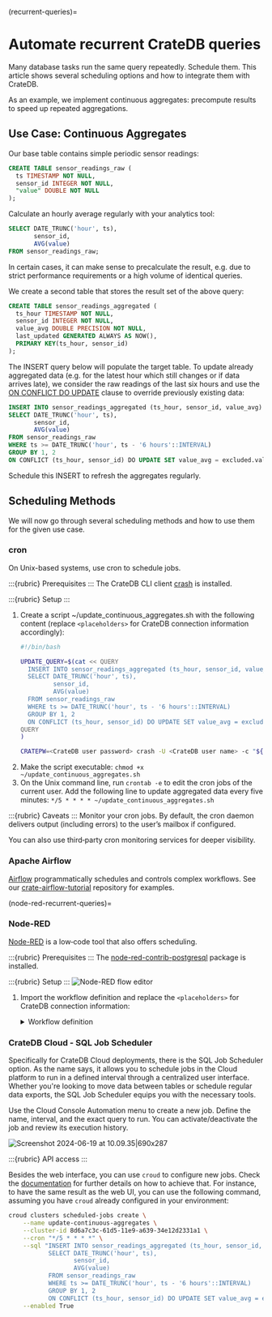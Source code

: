 (recurrent-queries)=
# Automate recurrent CrateDB queries

Many database tasks run the same query repeatedly. Schedule them.
This article shows several scheduling options and how to integrate them with CrateDB.

As an example, we implement continuous aggregates: precompute results to speed up repeated aggregations.

## Use Case: Continuous Aggregates

Our base table contains simple periodic sensor readings:
```sql
CREATE TABLE sensor_readings_raw (
  ts TIMESTAMP NOT NULL,
  sensor_id INTEGER NOT NULL,
  "value" DOUBLE NOT NULL
);
```

Calculate an hourly average regularly with your analytics tool:
```sql
SELECT DATE_TRUNC('hour', ts),
       sensor_id,
       AVG(value)
FROM sensor_readings_raw;
```

In certain cases, it can make sense to precalculate the result, e.g. due to strict performance requirements or a high volume of identical queries.

We create a second table that stores the result set of the above query:
```sql
CREATE TABLE sensor_readings_aggregated (
  ts_hour TIMESTAMP NOT NULL,
  sensor_id INTEGER NOT NULL,
  value_avg DOUBLE PRECISION NOT NULL,
  last_updated GENERATED ALWAYS AS NOW(),
  PRIMARY KEY(ts_hour, sensor_id)
);
```

The INSERT query below will populate the target table. To update already aggregated data (e.g. for the latest hour which still changes or if data arrives late), we consider the raw readings of the last six hours and use the [ON CONFLICT DO UPDATE](https://crate.io/docs/crate/reference/en/4.6/sql/statements/insert.html#on-conflict-do-update-set) clause to override previously existing data:
```sql
INSERT INTO sensor_readings_aggregated (ts_hour, sensor_id, value_avg)
SELECT DATE_TRUNC('hour', ts),
       sensor_id,
       AVG(value)
FROM sensor_readings_raw
WHERE ts >= DATE_TRUNC('hour', ts - '6 hours'::INTERVAL)
GROUP BY 1, 2
ON CONFLICT (ts_hour, sensor_id) DO UPDATE SET value_avg = excluded.value_avg;
```

Schedule this INSERT to refresh the aggregates regularly.


## Scheduling Methods

We will now go through several scheduling methods and how to use them for the given use case.

### cron
On Unix-based systems, use cron to schedule jobs.

:::{rubric} Prerequisites
:::
The CrateDB CLI client [crash](https://crate.io/docs/crate/crash/en/latest/) is installed.

:::{rubric} Setup
:::
1. Create a script ~/update_continuous_aggregates.sh with the following content (replace `<placeholders>` for CrateDB connection information accordingly):
   ```bash
   #!/bin/bash

   UPDATE_QUERY=$(cat << QUERY
     INSERT INTO sensor_readings_aggregated (ts_hour, sensor_id, value_avg)
     SELECT DATE_TRUNC('hour', ts),
            sensor_id,
            AVG(value)
     FROM sensor_readings_raw
     WHERE ts >= DATE_TRUNC('hour', ts - '6 hours'::INTERVAL)
     GROUP BY 1, 2
     ON CONFLICT (ts_hour, sensor_id) DO UPDATE SET value_avg = excluded.value_avg;
   QUERY
   )

   CRATEPW=<CrateDB user password> crash -U <CrateDB user name> -c "${UPDATE_QUERY}" --hosts https://<CrateDB host>:4200 > /dev/null
   ```
2. Make the script executable: `chmod +x ~/update_continuous_aggregates.sh`
3. On the Unix command line, run `crontab -e` to edit the cron jobs of the current user. Add the following line to update aggregated data every five minutes:
`*/5 * * * * ~/update_continuous_aggregates.sh`

:::{rubric} Caveats
:::
Monitor your cron jobs. By default, the cron daemon delivers output (including errors) to the user’s mailbox if configured.

You can also use third‑party cron monitoring services for deeper visibility.

### Apache Airflow
[Airflow](https://airflow.apache.org/) programmatically schedules and controls complex workflows. See our [crate-airflow-tutorial](https://github.com/crate/crate-airflow-tutorial) repository for examples.

(node-red-recurrent-queries)=
### Node-RED
[Node-RED](https://nodered.org) is a low‑code tool that also offers scheduling.

:::{rubric} Prerequisites
:::
The [node-red-contrib-postgresql](https://flows.nodered.org/node/node-red-contrib-postgresql) package is installed.

:::{rubric} Setup
:::
![Node-RED flow editor](https://us1.discourse-cdn.com/flex020/uploads/crate/original/1X/ea6c64ac6c2330cade043d56c53808b8c231941c.png)
1. Import the workflow definition and replace the `<placeholders>` for CrateDB connection information:
    <details>
    <summary>Workflow definition</summary>

    ```json
     [{
      "id": "97faa38a7298a42f",
      "type": "tab",
      "label": "Continuous Aggregates",
      "disabled": false,
      "info": ""
    }, {
      "id": "198292c29380b198",
      "type": "inject",
      "z": "97faa38a7298a42f",
      "d": true,
      "name": "Every 5 minutes",
      "props": [{
        "p": "payload"
      }, {
        "p": "topic",
        "vt": "str"
      }],
      "repeat": "300",
      "crontab": "",
      "once": false,
      "onceDelay": 0.1,
      "topic": "",
      "payloadType": "date",
      "x": 250,
      "y": 280,
      "wires": [["de0833a8befa9217"]]
    }, {
      "id": "de0833a8befa9217",
      "type": "postgresql",
      "z": "97faa38a7298a42f",
      "name": "Update Continuous Aggregates",
      "query": "INSERT INTO sensor_readings_aggregated (ts_hour, sensor_id, value_avg)\nSELECT DATE_TRUNC('hour', ts),\n       sensor_id,\n       AVG(value)\nFROM sensor_readings_raw\nWHERE ts >= DATE_TRUNC('hour', ts - '6 hours'::INTERVAL)\nGROUP BY 1, 2\nON CONFLICT (ts_hour, sensor_id) DO UPDATE SET value_avg = excluded.value_avg\nRETURNING _id, sensor_id, value_avg;",
      "postgreSQLConfig": "79bc378b4e65b06e",
      "split": false,
      "rowsPerMsg": 1,
      "outputs": 1,
      "x": 530,
      "y": 280,
      "wires": [[]]
    }, {
      "id": "79bc378b4e65b06e",
      "type": "postgreSQLConfig",
      "name": "CrateDB",
      "host": "<CrateDB host>",
      "hostFieldType": "str",
      "port": "5432",
      "portFieldType": "num",
      "database": "doc",
      "databaseFieldType": "str",
      "ssl": "true",
      "sslFieldType": "bool",
      "max": "10",
      "maxFieldType": "num",
      "min": "1",
      "minFieldType": "num",
      "idle": "1000",
      "idleFieldType": "num",
      "connectionTimeout": "10000",
      "connectionTimeoutFieldType": "num",
      "user": "<CrateDB user name>",
      "userFieldType": "str",
      "password": "<CrateDB user password>",
      "passwordFieldType": "str"
    }]
    ```
   </details>


### CrateDB Cloud - SQL Job Scheduler

Specifically for CrateDB Cloud deployments, there is the SQL Job Scheduler option. As the name says, it allows you to schedule jobs in the Cloud platform to run in a defined interval through a centralized user interface. Whether you're looking to move data between tables or schedule regular data exports, the SQL Job Scheduler equips you with the necessary tools.

Use the Cloud Console Automation menu to create a new job. Define the name, interval, and the exact query to run. You can activate/deactivate the job and review its execution history.

![Screenshot 2024-06-19 at 10.09.35|690x287](https://us1.discourse-cdn.com/flex020/uploads/crate/original/2X/4/4b40ad5c25d287bbcad25b2d18f8000c78961f10.png)

:::{rubric} API access
:::

Besides the web interface, you can use `croud` to configure new jobs. Check the [documentation](https://cratedb.com/docs/cloud/cli/en/latest/commands/scheduled-jobs.html) for further details on how to achieve that. For instance, to have the same result as the web UI, you can use the following command, assuming you have `croud` already configured in your environment:

```bash
croud clusters scheduled-jobs create \
    --name update-continuous-aggregates \
    --cluster-id 8d6a7c3c-61d5-11e9-a639-34e12d2331a1 \
    --cron "*/5 * * * *" \
    --sql "INSERT INTO sensor_readings_aggregated (ts_hour, sensor_id, value_avg)
           SELECT DATE_TRUNC('hour', ts),
                  sensor_id,
                  AVG(value)
           FROM sensor_readings_raw
           WHERE ts >= DATE_TRUNC('hour', ts - '6 hours'::INTERVAL)
           GROUP BY 1, 2
           ON CONFLICT (ts_hour, sensor_id) DO UPDATE SET value_avg = excluded.value_avg;" \
    --enabled True 
```
